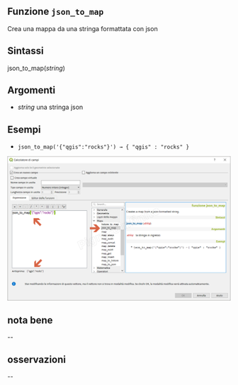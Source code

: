## Funzione `json_to_map`

Crea una mappa da una stringa formattata con json

## Sintassi

json_to_map(_string_)

## Argomenti

* _string_ una stringa json

## Esempi

* `json_to_map('{"qgis":"rocks"}') → { "qgis" : "rocks" }`

![](/img/maps/json_to_map/json_to_map1.png)

## nota bene

--

## osservazioni

--

